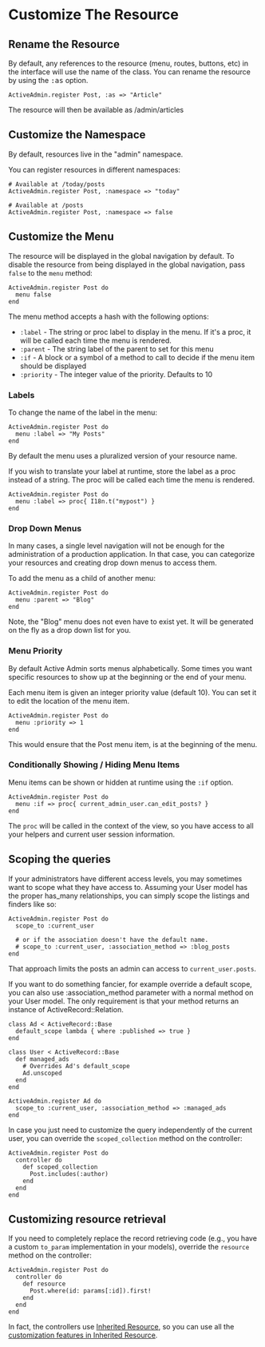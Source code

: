 # Customize The Resource

## Rename the Resource

By default, any references to the resource (menu, routes, buttons, etc) in the
interface will use the name of the class. You can rename the resource by using
the <tt>:as</tt> option.

    ActiveAdmin.register Post, :as => "Article"

The resource will then be available as /admin/articles

## Customize the Namespace

By default, resources live in the "admin" namespace.

You can register resources in different namespaces:

    # Available at /today/posts
    ActiveAdmin.register Post, :namespace => "today"

    # Available at /posts
    ActiveAdmin.register Post, :namespace => false


## Customize the Menu

The resource will be displayed in the global navigation by default. To disable
the resource from being displayed in the global navigation, pass `false` to the
`menu` method:

    ActiveAdmin.register Post do
      menu false
    end

The menu method accepts a hash with the following options:

* `:label` - The string or proc label to display in the menu. If it's a proc, it
  will be called each time the menu is rendered.
* `:parent` - The string label of the parent to set for this menu
* `:if` - A block or a symbol of a method to call to decide if the menu item
  should be displayed
* `:priority` - The integer value of the priority. Defaults to 10

### Labels

To change the name of the label in the menu:

    ActiveAdmin.register Post do
      menu :label => "My Posts"
    end

By default the menu uses a pluralized version of your resource name.

If you wish to translate your label at runtime, store the label as a proc
instead of a string. The proc will be called each time the menu is rendered.

    ActiveAdmin.register Post do
      menu :label => proc{ I18n.t("mypost") }
    end

### Drop Down Menus

In many cases, a single level navigation will not be enough for the
administration of a production application. In that case, you can categorize
your resources and creating drop down menus to access them.

To add the menu as a child of another menu:

    ActiveAdmin.register Post do
      menu :parent => "Blog"
    end

Note, the "Blog" menu does not even have to exist yet. It will be generated on
the fly as a drop down list for you.

### Menu Priority

By default Active Admin sorts menus alphabetically. Some times you want specific
resources to show up at the beginning or the end of your menu.

Each menu item is given an integer priority value (default 10). You can set it
to edit the location of the menu item.

    ActiveAdmin.register Post do
      menu :priority => 1
    end

This would ensure that the Post menu item, is at the beginning of the menu.

### Conditionally Showing / Hiding Menu Items

Menu items can be shown or hidden at runtime using the `:if` option.

    ActiveAdmin.register Post do
      menu :if => proc{ current_admin_user.can_edit_posts? }
    end

The `proc` will be called in the context of the view, so you have access to all
your helpers and current user session information.

## Scoping the queries

If your administrators have different access levels, you may sometimes want to
scope what they have access to. Assuming your User model has the proper
has_many relationships, you can simply scope the listings and finders like so:

    ActiveAdmin.register Post do
      scope_to :current_user

      # or if the association doesn't have the default name.
      # scope_to :current_user, :association_method => :blog_posts
    end

That approach limits the posts an admin can access to ```current_user.posts```.

If you want to do something fancier, for example override a default scope, you can
also use :association_method parameter with a normal method on your User model.
The only requirement is that your method returns an instance of ActiveRecord::Relation.

    class Ad < ActiveRecord::Base
      default_scope lambda { where :published => true }
    end

    class User < ActiveRecord::Base
      def managed_ads
        # Overrides Ad's default_scope
        Ad.unscoped
      end
    end

    ActiveAdmin.register Ad do
      scope_to :current_user, :association_method => :managed_ads
    end

In case you just need to customize the query independently of the current user, you can
override the `scoped_collection` method on the controller:

    ActiveAdmin.register Post do
      controller do
        def scoped_collection
          Post.includes(:author)
        end
      end
    end

## Customizing resource retrieval

If you need to completely replace the record retrieving code (e.g., you have a custom
`to_param` implementation in your models), override the `resource` method on the controller:

    ActiveAdmin.register Post do
      controller do
        def resource
          Post.where(id: params[:id]).first!
        end
      end
    end

In fact, the controllers use [Inherited Resource](https://github.com/josevalim/inherited_resources),
so you can use all the
[customization features in Inherited Resource](https://github.com/josevalim/inherited_resources#overwriting-defaults).
